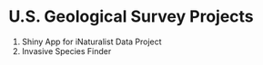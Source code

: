 # U.S. Geological Survey Projects 

1. Shiny App for iNaturalist Data Project
2. Invasive Species Finder
